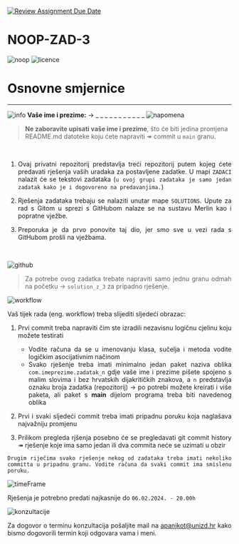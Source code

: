 [![Review Assignment Due Date](https://classroom.github.com/assets/deadline-readme-button-24ddc0f5d75046c5622901739e7c5dd533143b0c8e959d652212380cedb1ea36.svg)](https://classroom.github.com/a/Kfo6hmxR)
# NOOP-ZAD-3

![noop](https://img.shields.io/badge/noop-active-brightgreen) ![licence](https://img.shields.io/badge/licence-%40SiT-blue)

# Osnovne smjernice
---
![info](https://img.shields.io/badge/student-info-orange) **Vaše ime i prezime:** &rarr; _ _ _ _ _ _ _ _ _ _ _ ![napomena](https://img.shields.io/badge/VA%C5%BDNO-ne%20zaboravite%20ime%20i%20prezime-blue)

> **Ne zaboravite upisati vaše ime i prezime**, što će biti jedina promjena README.md datoteke koju ćete napraviti &Rarr; commit u `main` granu. 

&nbsp;

<div style="text-align:justify">

 1. Ovaj privatni repozitorij predstavlja treći repozitorij putem kojeg ćete predavati rješenja vaših uradaka za postavljene zadatke.  U mapi `ZADACI` nalazit će se tekstovi zadataka (`u ovoj grupi zadataka je samo jedan zadatak kako je i dogovoreno na predavanjima.`)
 
 2. Rješenja zadataka trebaju se nalaziti unutar mape `SOLUTIONS`. Upute za rad s Gitom u sprezi s GitHubom nalaze se na sustavu Merlin kao i popratne vježbe. 
 
 3. Preporuka je da prvo ponovite taj dio, jer smo sve u vezi rada s GitHubom prošli na vježbama.   
   
&nbsp;
  
![github](https://badgen.net/badge/icon/github?icon=github&label)

> Za potrebe ovog zadatka trebate napraviti samo jednu granu  odmah na početku &rarr; `solution_z_3` za pripadno rješenje. 

![workflow](https://img.shields.io/badge/solutions-workflow-yellow?style=for-the-badge)

Vaš tijek rada (eng. workflow) treba slijediti sljedeći obrazac:

1. Prvi commit treba napraviti čim ste izradili nezavisnu logičnu cjelinu koju možete testirati
    * Vodite računa da se u imenovanju klasa, sučelja i metoda vodite logičkim asocijativnim načinom
    * Svako rješenje treba imati minimalno jedan paket naziva oblika `com.imeprezime.zadatak_n` gdje vaše ime i prezime pišete spojeno s malim slovima i bez hrvatskih dijakritičkih znakova, a `n` predstavlja oznaku broja
      zadatka (repozitorij) &rarr; po potrebi možete kreirati i više paketa, ali paket s **main** dijelom programa treba biti navedenog oblika
      
2. Prvi i svaki sljedeći commit treba imati pripadnu poruku koja naglašava najvažniju promjenu

3. Prilikom pregleda rjšenja posebno će se pregledavati git commit history &Rarr; rješenje koje ima samo jedan ili dva commita neće se uzimati u obzir

```
Drugim riječima svako rješenje nekog od zadataka treba imati nekoliko committa u pripadnu granu. Vodite računa da svaki commit ima smislenu poruku.
```


![timeFrame](https://img.shields.io/badge/TIME-FRAME-blue?style=for-the-badge&logo=appveyor)
 
   Rješenja je potrebno predati najkasnije do `06.02.2024. - 20.00h` 

![konzultacije](https://img.shields.io/github/followers/vNPro3s?label=Konzultacije&style=social)

Za dogovor o terminu konzultacija pošaljite mail na apanjkot@unizd.hr kako bismo dogovorili termin koji odgovara vama i meni. 

</div>

